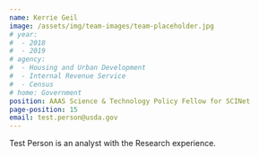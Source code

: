 ```yaml
---
name: Kerrie Geil
image: /assets/img/team-images/team-placeholder.jpg
# year:
#  - 2018
#  - 2019
# agency:   
#  - Housing and Urban Development
#  - Internal Revenue Service
#  - Census
# home: Government
position: AAAS Science & Technology Policy Fellow for SCINet
page-position: 15
email: test.person@usda.gov
---
```


Test Person is an analyst with the Research experience.
